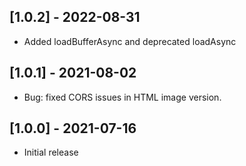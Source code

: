 ## [1.0.2] - 2022-08-31
* Added loadBufferAsync and deprecated loadAsync

## [1.0.1] - 2021-08-02
* Bug: fixed CORS issues in HTML image version.

## [1.0.0] - 2021-07-16
* Initial release